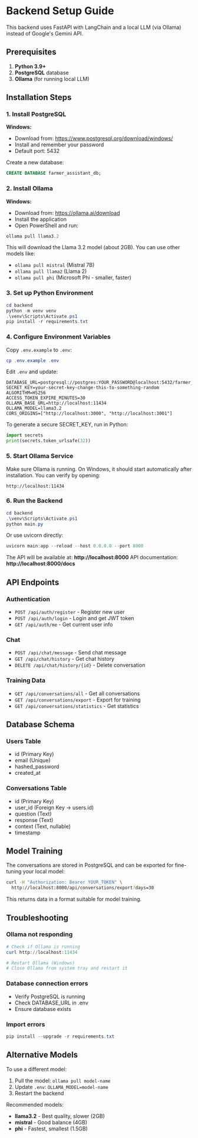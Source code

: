 # Backend Setup Guide

This backend uses FastAPI with LangChain and a local LLM (via Ollama) instead of Google's Gemini API.

## Prerequisites

1. **Python 3.9+**
2. **PostgreSQL** database
3. **Ollama** (for running local LLM)

## Installation Steps

### 1. Install PostgreSQL

**Windows:**
- Download from: https://www.postgresql.org/download/windows/
- Install and remember your password
- Default port: 5432

Create a new database:
```sql
CREATE DATABASE farmer_assistant_db;
```

### 2. Install Ollama

**Windows:**
- Download from: https://ollama.ai/download
- Install the application
- Open PowerShell and run:
```powershell
ollama pull llama3.2
```

This will download the Llama 3.2 model (about 2GB). You can use other models like:
- `ollama pull mistral` (Mistral 7B)
- `ollama pull llama2` (Llama 2)
- `ollama pull phi` (Microsoft Phi - smaller, faster)

### 3. Set up Python Environment

```powershell
cd backend
python -m venv venv
.\venv\Scripts\Activate.ps1
pip install -r requirements.txt
```

### 4. Configure Environment Variables

Copy `.env.example` to `.env`:
```powershell
cp .env.example .env
```

Edit `.env` and update:
```env
DATABASE_URL=postgresql://postgres:YOUR_PASSWORD@localhost:5432/farmer_assistant_db
SECRET_KEY=your-secret-key-change-this-to-something-random
ALGORITHM=HS256
ACCESS_TOKEN_EXPIRE_MINUTES=30
OLLAMA_BASE_URL=http://localhost:11434
OLLAMA_MODEL=llama3.2
CORS_ORIGINS=["http://localhost:3000", "http://localhost:3001"]
```

To generate a secure SECRET_KEY, run in Python:
```python
import secrets
print(secrets.token_urlsafe(32))
```

### 5. Start Ollama Service

Make sure Ollama is running. On Windows, it should start automatically after installation. You can verify by opening:
```
http://localhost:11434
```

### 6. Run the Backend

```powershell
cd backend
.\venv\Scripts\Activate.ps1
python main.py
```

Or use uvicorn directly:
```powershell
uvicorn main:app --reload --host 0.0.0.0 --port 8000
```

The API will be available at: **http://localhost:8000**
API documentation: **http://localhost:8000/docs**

## API Endpoints

### Authentication
- `POST /api/auth/register` - Register new user
- `POST /api/auth/login` - Login and get JWT token
- `GET /api/auth/me` - Get current user info

### Chat
- `POST /api/chat/message` - Send chat message
- `GET /api/chat/history` - Get chat history
- `DELETE /api/chat/history/{id}` - Delete conversation

### Training Data
- `GET /api/conversations/all` - Get all conversations
- `GET /api/conversations/export` - Export for training
- `GET /api/conversations/statistics` - Get statistics

## Database Schema

### Users Table
- id (Primary Key)
- email (Unique)
- hashed_password
- created_at

### Conversations Table
- id (Primary Key)
- user_id (Foreign Key → users.id)
- question (Text)
- response (Text)
- context (Text, nullable)
- timestamp

## Model Training

The conversations are stored in PostgreSQL and can be exported for fine-tuning your local model:

```bash
curl -H "Authorization: Bearer YOUR_TOKEN" \
  http://localhost:8000/api/conversations/export?days=30
```

This returns data in a format suitable for model training.

## Troubleshooting

### Ollama not responding
```powershell
# Check if Ollama is running
curl http://localhost:11434

# Restart Ollama (Windows)
# Close Ollama from system tray and restart it
```

### Database connection errors
- Verify PostgreSQL is running
- Check DATABASE_URL in .env
- Ensure database exists

### Import errors
```powershell
pip install --upgrade -r requirements.txt
```

## Alternative Models

To use a different model:
1. Pull the model: `ollama pull model-name`
2. Update `.env`: `OLLAMA_MODEL=model-name`
3. Restart the backend

Recommended models:
- **llama3.2** - Best quality, slower (2GB)
- **mistral** - Good balance (4GB)
- **phi** - Fastest, smallest (1.5GB)
